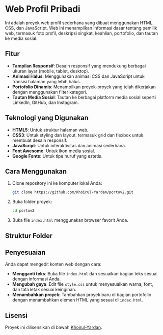 # Web Profil Pribadi

Ini adalah proyek web profil sederhana yang dibuat menggunakan HTML, CSS, dan JavaScript. Web ini menampilkan informasi dasar tentang pemilik web, termasuk foto profil, deskripsi singkat, keahlian, portofolio, dan tautan ke media sosial.

## Fitur

- **Tampilan Responsif**: Desain responsif yang mendukung berbagai ukuran layar (mobile, tablet, desktop).
- **Animasi Halus**: Menggunakan animasi CSS dan JavaScript untuk transisi halaman yang lebih halus.
- **Portofolio Dinamis**: Menampilkan proyek-proyek yang telah dikerjakan dengan menggunakan filter kategori.
- **Tautan Media Sosial**: Tautan ke berbagai platform media sosial seperti LinkedIn, GitHub, dan Instagram.

## Teknologi yang Digunakan

- **HTML5**: Untuk struktur halaman web.
- **CSS3**: Untuk styling dan layout, termasuk grid dan flexbox untuk membuat desain responsif.
- **JavaScript**: Untuk interaktivitas dan animasi sederhana.
- **Font Awesome**: Untuk ikon media sosial.
- **Google Fonts**: Untuk tipe huruf yang estetis.

## Cara Menggunakan

1. Clone repository ini ke komputer lokal Anda:

    ```bash
    git clone https://github.com/Khoirul-Yardan/portov2.git
    ```

2. Buka folder proyek:

    ```bash
    cd portov2
    ```

3. Buka file `index.html` menggunakan browser favorit Anda.

## Struktur Folder


## Penyesuaian

Anda dapat mengedit konten web dengan cara:

- **Mengganti teks**: Buka file `index.html` dan sesuaikan bagian teks sesuai dengan informasi Anda.
- **Mengubah gaya**: Edit file `style.css` untuk menyesuaikan warna, font, dan tata letak sesuai keinginan.
- **Menambahkan proyek**: Tambahkan proyek baru di bagian portofolio dengan menambahkan elemen HTML yang sesuai di `index.html`.

## Lisensi

Proyek ini dilisensikan di bawah [Khoirul-Yardan](LICENSE).
